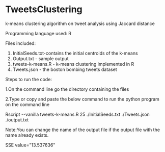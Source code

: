 # TweetsClustering

k-means clustering algorithm on tweet analysis using Jaccard distance

Programming language used: R

Files included:

1. InitialSeeds.txt-contains the initial centroids of the k-means
2. Output.txt - sample output
3. tweets-k-means.R - k-means clustering implemented in R
4. Tweets.json - the boston bombing tweets dataset 


Steps to run the code:

1.On the command line go the directory containing the files

2.Type or copy and paste the below command to run the python program on the command line
       
Rscript --vanilla tweets-k-means.R 25 ./InitialSeeds.txt ./Tweets.json ./output.txt
       
Note:You can change the name of the output file if the output file with the name already exists.

SSE value="13.537636"
